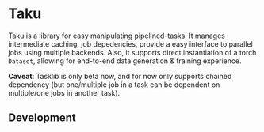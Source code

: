 # Taku

Taku is a library for easy manipulating pipelined-tasks.  It manages intermediate caching, job depedencies, provide a easy interface to parallel jobs using multiple backends. Also, it supports direct instantiation of a torch `Dataset`, allowing for end-to-end data generation & training experience.

**Caveat**: Tasklib is only beta now, and for now only supports chained dependency (but one/multiple job in a task can be dependent on multiple/one jobs in another task).

## Development

```bash

```
